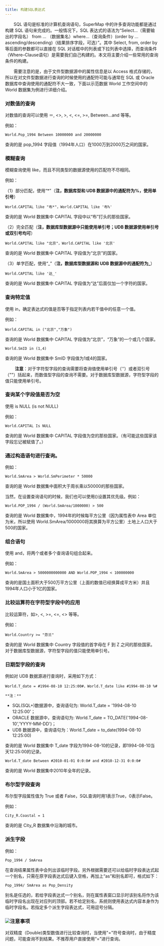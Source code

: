 ```yaml
---
title: 构建SQL表达式
---
```


　　SQL 语句是标准的计算机查询语句，SuperMap 中的许多查询功能都是通过构建 SQL 语句来完成的。一般情况下，SQL 表达式的语法为“Select…（需要输出的字段名） from … （数据集名）where…（查询条件）(order by …ascending/descending)（结果排序字段，可选）”。其中 Select, from, order by 等后面的参数都可以直接在 SQL 对话框中的列表或下拉列表中选择，而查询条件（Where–Clause语句）是需要我们自己构建的。本文将主要介绍一些常用的查询条件的构建。

　　需要注意的是，由于文件型数据源中的属性信息是以 Access 格式存储的，所以在对文件型数据进行查询的时候使用的通配符可能与通常在 SQL 或 Oracle 数据库中查询使用的通配符不大一致，下面以示范数据 World 工作空间中的 World 数据集为例进行详细介绍。

### 对数值的查询

   对数值的查询可以使用 ＝, &lt;&gt;, &gt;, &lt;, &lt;=, &gt;=, Between...and 等等。

   例如：

    World.Pop_1994 Between 10000000 and 20000000

   查询的是 pop\_1994 字段值（1994年人口）在1000万到2000万之间的国家。

### 模糊查询

   模糊查询使用 like，而且不同类型的数据源使用的匹配符不尽相同。

   例如：

   （1）部分匹配，使用“\*”（**注，数据库型和 UDB 数据源中的通配符为%，使用单引号**）

    World.CAPITAL like "布*"，World.CAPITAL like '布%'

   查询的是 World 数据集中 CAPITAL 字段中以“布”打头的那些国家。

   （2）完全匹配（**注，数据库型数据源中只能使用单引号；UDB 数据源使用单引号或双引号均可**）

    World.CAPITAL like "北京"，World.CAPITAL like '北京'

   查询的是 World 数据集中 CAPITAL 字段值为“北京”的国家。

   （3）单字匹配，使用“\_”（**注，数据库型数据源和 UDB 数据源中的通配符为\_**）

    World.CAPITAL like '达_'

   查询的是 World 数据集中 CAPITAL 字段值为“达”后面仅加一个字符的国家。

### 查询特定值

   使用 in，确定表达式的值是否等于指定列表内若干值中的任意一个值。

   例如：

    World.CAPITAL in ("北京","万象")

   查询的是 World 数据集中 CAPITAL 字段值为“北京”，“万象”的一个或几个国家。

    World.SmID in (1,4)

   查询的是 World 数据集中 SmID 字段值为1或4的国家。

　　 **注意**：对于字符型字段的查询需要将查询值使用单引号（''）或者双引号（""）括起来，而数值型字段的查询不需要。对于数据库型数据源，字符型字段的值只能使用单引号。

### 查询某个字段值是否为空

   使用 is NULL (is not NULL)

   例如：

    World.CAPITAL Is NULL

   查询的是 World 数据集中 CAPITAL 字段值为空的那些国家。（有可能这些国家该字段忘记被赋值了。）

### 通过构造语句进行查询。

   例如：

    World.SmArea > World.SmPerimeter * 50000

   查询的是 World 数据集中面积大于周长乘以50000的那些国家。

   当然，在设置查询语句的时候，我们也可以使用()设置其优先级。例如：

    World.POP_1994 / (World.SmArea/1000000) > 500

   查询的是 World 数据集中，1994年的时候每平方公里（因为属性表中 Area 单位为米，所以使用 World.SmArea/1000000将其换算为平方公里）土地上人口大于500的国家。

### 组合语句

   使用 and，将两个或者多个查询语句组合起来。

   例如：

    World.SmArea > 5000000000000 AND World.POP_1994 < 100000000

   查询的是国土面积大于500万平方公里（上面的数值已经换算成平方米）并且1994年人口小于1亿的国家。

### 比较运算符在字符型字段中的应用

   比较运算符，如&gt;, &lt;, &gt;=, &lt;=, &lt;&gt; 等等。

   例如：

    World.Country >= "芬兰"

   查询的是 World 数据集中 Country 字段值的首字母在 F 到 Z 之间的那些国家。对于数据库型数据源，字符型字段的值只能使用单引号。

### 日期型字段的查询

   例如对 UDB 数据源进行查询时，采用如下方式：

    World.T_date = #1994-08-10 12:25:00#，World.T_date like #1994-08-10 %#

    **注：**

   - SQL(SQL+)数据源中，查询语句为: World.T\_date = '1994-08-10 12:25:00'；
   - ORACLE 数据源中，查询语句为: World.T\_date = TO\_DATE('1994-08-10','YYYY-MM-DD')；
   - UDB 数据源中，查询语句为：World.T\_date = to\_date(1994-08-10 12:25:00)

   查询的是 World 数据集中 T\_date 字段为1994-08-10的记录，即1994-08-10当天12:25:00的记录。

    World.T_date Between #2010-01-01 0:0:0# and #2010-12-31 0:0:0#

   查询的是 World 数据集中2010年全年的记录。

### 布尔型字段查询

   布尔型字段属性值为 True 或者 False，SQL查询时用1表示True，0表示False。

   例如：

    City_R.Coastal = 1

   查询的是 City\_R 数据集中沿海的城市。

### 派生字段

   例如：

    Pop_1994 / SmArea

   在查询结果属性表中会列出该临时字段。另外根据需要还可以给临时字段表达式起一个别名，只需在原字段表达式后键入空格，再加上“as”和别名即可，格式如下：

    Pop_1994/ SmArea as Pop_Density

   别名是任选的，若给字段表达式一个别名，则在属性表窗口显示时该别名将作为该临时字段名出现在对应列的顶部。若不给定别名，系统则使用表达式内容本身作为临时字段名。若指定多个派生字段表达式，可用逗号分隔。

### ![](../img/note.png)注意事项

对双精度（Double)类型数值进行比较查询时，当使用"="符号查询时，由于精度问题，可能查询不到结果。不推荐用户直接使用“=”进行查询。


